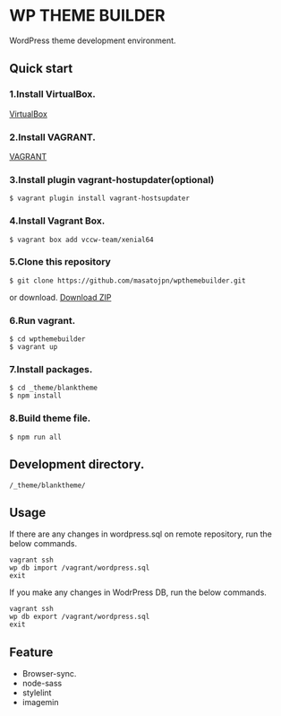 # WP THEME BUILDER
WordPress theme development environment.

## Quick start
### 1.Install VirtualBox.
[VirtualBox](https://www.virtualbox.org/)

### 2.Install VAGRANT.
[VAGRANT](https://www.vagrantup.com/)

### 3.Install plugin vagrant-hostupdater(optional)
```
$ vagrant plugin install vagrant-hostsupdater
```

### 4.Install Vagrant Box.
```
$ vagrant box add vccw-team/xenial64
```

### 5.Clone this repository
```
$ git clone https://github.com/masatojpn/wpthemebuilder.git
```

or download.
[Download ZIP](https://github.com/masatojpn/wpthemebuilder/archive/master.zip)

### 6.Run vagrant.
```
$ cd wpthemebuilder
$ vagrant up
```

### 7.Install packages.
```
$ cd _theme/blanktheme
$ npm install
```

### 8.Build theme file.
```
$ npm run all
```

## Development directory.
`/_theme/blanktheme/`

## Usage
If there are any changes in wordpress.sql on remote repository, run the below commands.

```
vagrant ssh
wp db import /vagrant/wordpress.sql
exit
```

If you make any changes in WodrPress DB, run the below commands.
```
vagrant ssh
wp db export /vagrant/wordpress.sql
exit
```

## Feature
- Browser-sync.
- node-sass
- stylelint
- imagemin